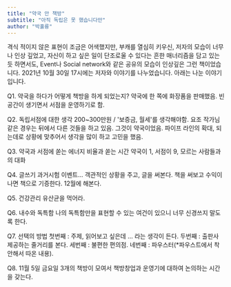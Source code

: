 ```yaml
---
title: "약국 안 책방"
subtitle: "아직 독립은 못 했습니다만"
author: "박훌륭"
---
```


격식 적이지 않은 표현이 조금은 어색했지만,
부캐를 열심히 키우신, 저자의 모습이 너무나 인상 깊었고,
자신이 하고 싶은 일이 단조로울 수 있다는 흔한 매너리즘을 담고 있는 듯 하면서도, Event나 Social network와 같은 공유의 모습이 인상깊은 그런 책이었습니다.
2021년 10월 30일 17시에는 저자와 이야기를 나누었습니다. 아래는 나눈 이야기입니다.

Q1. 약국을 하다가 어떻게 책방을 하게 되었는지?
약국에 한 쪽에 화장품을 판매했음. 빈공간이 생기면서 서점을 운영하기로 함.

Q2. 독립서점에 대한 생각
200~300만원 / '보증금, 월세'를 생각해야함.
요조 작가님 같은 경우는 뒤에서 다른 것들을 하고 있음. 그것이 약국이었음.
파이프 라인의 확대, 되는데로 상황에 맞추어서 생각을 많이 하고 고민을 했음.

Q3. 약국과 서점에 쏟는 에너지 비율과 쏟는 시간
약국이 1, 서점이 9, 모르는 사람들과의 대화

Q4. 글쓰기
과거시험 이벤트... 객관적인 상황을 주고, 글을 써본다. 책을 써보고 수익이 나면 책으로 기증한다. 12월에 해본다.

Q5. 건강관리
유산균을 먹어라.

Q6. 내수와 독특함
나의 독특함만을 표현할 수 있는 여건이 있으니 너무 신경쓰지 말도록 한다.

Q7. 선택의 방법
첫번째 : 주제, 읽어보고 싶은데 ... 라는 생각이 든다.
두번째 : 출판사 제공하는 줄거리를 본다.
세번째 : 불편한 편의점.
네번째 : 파우스터(*파우스트에서 착안해서 따온 내용).

Q8. 11월 5일 금요일
3개의 책방이 모여서 책방창업과 운영기에 대하여 논의하는 시간을 갖는다.